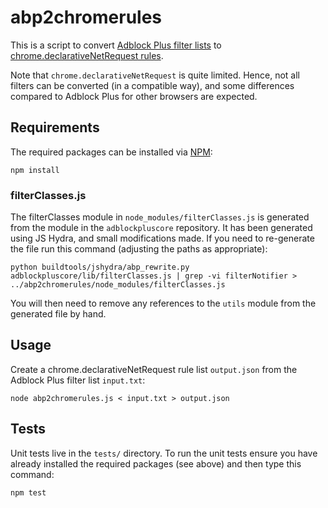 # abp2chromerules

This is a script to convert [Adblock Plus filter lists](https://adblockplus.org/filters)
to [chrome.declarativeNetRequest rules](https://developer.chrome.com/extensions/declarativeNetRequest).

Note that `chrome.declarativeNetRequest` is quite limited. Hence, not all filters
can be converted (in a compatible way), and some differences compared to Adblock
Plus for other browsers are expected.

## Requirements

The required packages can be installed via [NPM](https://npmjs.org):

```
npm install
```

### filterClasses.js

The filterClasses module in `node_modules/filterClasses.js` is generated from
the module in the `adblockpluscore` repository. It has been generated using
JS Hydra, and small modifications made. If you need to re-generate the file run
this command (adjusting the paths as appropriate):

```
python buildtools/jshydra/abp_rewrite.py adblockpluscore/lib/filterClasses.js | grep -vi filterNotifier > ../abp2chromerules/node_modules/filterClasses.js
```
You will then need to remove any references to the `utils` module from the
generated file by hand.


## Usage

Create a chrome.declarativeNetRequest rule list `output.json` from the Adblock Plus filter list `input.txt`:
```
node abp2chromerules.js < input.txt > output.json
```

## Tests

Unit tests live in the `tests/` directory. To run the unit tests ensure you have
already installed the required packages (see above) and then type this command:

```
npm test
```
